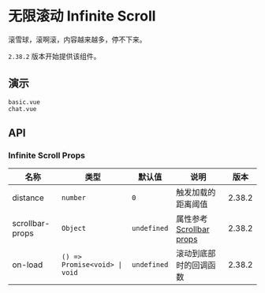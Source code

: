 # 无限滚动 Infinite Scroll

滚雪球，滚啊滚，内容越来越多，停不下来。

`2.38.2` 版本开始提供该组件。

## 演示

```demo
basic.vue
chat.vue
```

## API

### Infinite Scroll Props

| 名称 | 类型 | 默认值 | 说明 | 版本 |
| --- | --- | --- | --- | --- |
| distance | `number` | `0` | 触发加载的距离阈值 | 2.38.2 |
| scrollbar-props | `Object` | `undefined` | 属性参考 [Scrollbar props](scrollbar#Scrollbar-Props) | 2.38.2 |
| on-load | `() => Promise<void> \| void` | `undefined` | 滚动到底部时的回调函数 | 2.38.2 |
